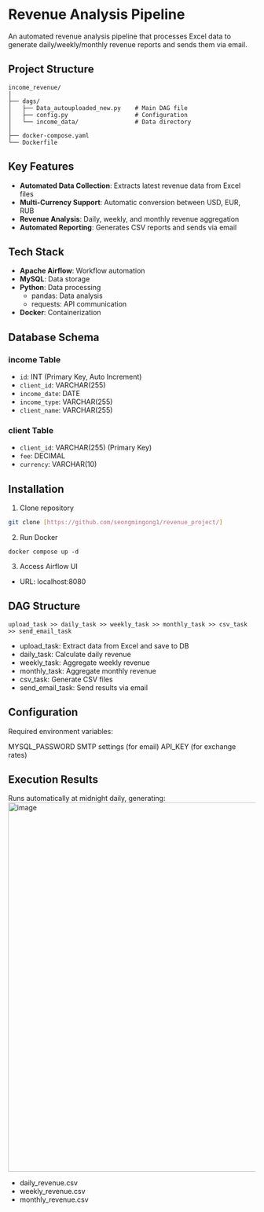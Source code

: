 # Revenue Analysis Pipeline

An automated revenue analysis pipeline that processes Excel data to generate daily/weekly/monthly revenue reports and sends them via email.

## Project Structure
```
income_revenue/
│
├── dags/
│   ├── Data_autouploaded_new.py    # Main DAG file
│   ├── config.py                   # Configuration
│   └── income_data/                # Data directory
│
├── docker-compose.yaml
└── Dockerfile
```
## Key Features

- **Automated Data Collection**: Extracts latest revenue data from Excel files
- **Multi-Currency Support**: Automatic conversion between USD, EUR, RUB
- **Revenue Analysis**: Daily, weekly, and monthly revenue aggregation
- **Automated Reporting**: Generates CSV reports and sends via email

## Tech Stack

- **Apache Airflow**: Workflow automation
- **MySQL**: Data storage
- **Python**: Data processing
  - pandas: Data analysis
  - requests: API communication
- **Docker**: Containerization

## Database Schema

### income Table
- `id`: INT (Primary Key, Auto Increment)
- `client_id`: VARCHAR(255)
- `income_date`: DATE
- `income_type`: VARCHAR(255)
- `client_name`: VARCHAR(255)

### client Table
- `client_id`: VARCHAR(255) (Primary Key)
- `fee`: DECIMAL
- `currency`: VARCHAR(10)

## Installation

1. Clone repository
```bash
git clone [https://github.com/seongmingong1/revenue_project/]
```
2. Run Docker
```
docker compose up -d
```
3. Access Airflow UI
* URL: localhost:8080

## DAG Structure
```
upload_task >> daily_task >> weekly_task >> monthly_task >> csv_task >> send_email_task
```
* upload_task: Extract data from Excel and save to DB
* daily_task: Calculate daily revenue
* weekly_task: Aggregate weekly revenue
* monthly_task: Aggregate monthly revenue
* csv_task: Generate CSV files
* send_email_task: Send results via email

## Configuration
Required environment variables:

MYSQL_PASSWORD
SMTP settings (for email)
API_KEY (for exchange rates)

## Execution Results 
Runs automatically at midnight daily, generating:
<img width="1196" height="752" alt="image" src="https://github.com/user-attachments/assets/282abe05-8f25-4953-8270-e9c470624898" />
* daily_revenue.csv
* weekly_revenue.csv
* monthly_revenue.csv
